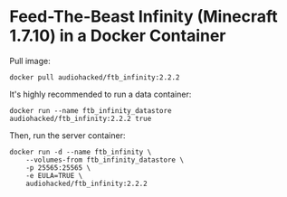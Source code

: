 # Feed-The-Beast Infinity (Minecraft 1.7.10) in a Docker Container
Pull image:
```
docker pull audiohacked/ftb_infinity:2.2.2
```

It's highly recommended to run a data container:
```
docker run --name ftb_infinity_datastore audiohacked/ftb_infinity:2.2.2 true
```

Then, run the server container:
```
docker run -d --name ftb_infinity \
    --volumes-from ftb_infinity_datastore \
    -p 25565:25565 \
    -e EULA=TRUE \
    audiohacked/ftb_infinity:2.2.2
```
